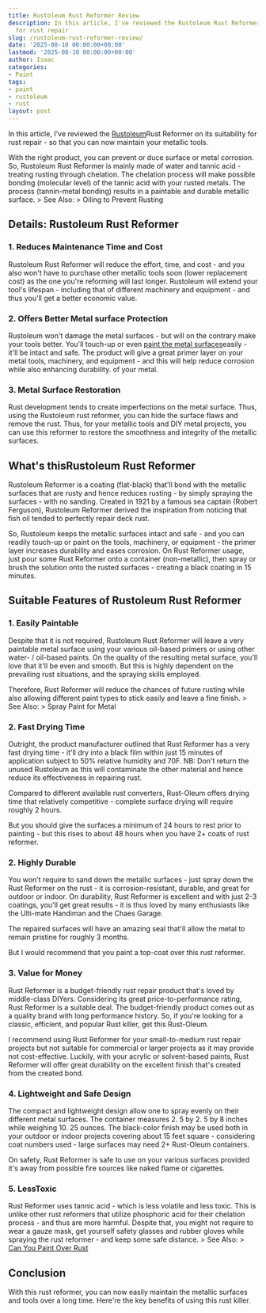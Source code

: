 ```yaml
---
title: Rustoleum Rust Reformer Review
description: In this article, I've reviewed the Rustoleum Rust Reformer on its suitability
  for rust repair
slug: /rustoleum-rust-reformer-review/
date: '2025-08-10 00:00:00+00:00'
lastmod: '2025-08-10 00:00:00+00:00'
author: Isaac
categories:
- Paint
tags:
- paint
- rustoleum
- rust
layout: post
---
```

In this article, I've reviewed the [Rustoleum](https://pestpolicy.com/rustoleum-galvanized-metal-primer/)Rust Reformer on its suitability for rust repair - so that you can now maintain your metallic tools.

With the right product, you can prevent or duce surface or metal corrosion. So, Rustoleum Rust Reformer is mainly made of water and tannic acid - treating rusting through chelation. The chelation process will make possible bonding (molecular level) of the tannic acid with your rusted metals. The process (tannin-metal bonding) results in a paintable and durable metallic surface. > See Also: > Oiling to Prevent Rusting

##  Details: Rustoleum Rust Reformer

###  1. Reduces Maintenance Time and Cost

Rustoleum Rust Reformer will reduce the effort, time, and cost - and you also won't have to purchase other metallic tools soon (lower replacement cost) as the one you're reforming will last longer. Rustoleum will extend your tool's lifespan - including that of different machinery and equipment - and thus you'll get a better economic value.

###  2. Offers Better Metal surface Protection

Rustoleum won't damage the metal surfaces - but will on the contrary make your tools better. You'll touch-up or even [paint the metal surfaces](https://pestpolicy.com/can-you-paint-over-rust/)easily - it'll be intact and safe. The product will give a great primer layer on your metal tools, machinery, and equipment - and this will help reduce corrosion while also enhancing durability. of your metal.

###  3. Metal Surface Restoration

Rust development tends to create imperfections on the metal surface. Thus, using the Rustoleum rust reformer, you can hide the surface flaws and remove the rust. Thus, for your metallic tools and DIY metal projects, you can use this reformer to restore the smoothness and integrity of the metallic surfaces.

##  What's thisRustoleum Rust Reformer

Rustoleum Reformer is a coating (flat-black) that'll bond with the metallic surfaces that are rusty and hence reduces rusting - by simply spraying the surfaces - with no sanding. Created in 1921 by a famous sea captain (Robert Ferguson), Rustoleum Reformer derived the inspiration from noticing that fish oil tended to perfectly repair deck rust.

So, Rustoleum keeps the metallic surfaces intact and safe - and you can readily touch-up or paint on the tools, machinery, or equipment - the primer layer increases durability and eases corrosion. On Rust Reformer usage, just pour some Rust Reformer onto a container (non-metallic), then spray or brush the solution onto the rusted surfaces - creating a black coating in 15 minutes.

##  Suitable Features of Rustoleum Rust Reformer

###  **1. Easily Paintable**

Despite that it is not required, Rustoleum Rust Reformer will leave a very paintable metal surface using your various oil-based primers or using other water- / oil-based paints. On the quality of the resulting metal surface, you'll love that it'll be even and smooth. But this is highly dependent on the prevailing rust situations, and the spraying skills employed.

Therefore, Rust Reformer will reduce the chances of future rusting while also allowing different paint types to stick easily and leave a fine finish. > See Also: > Spray Paint for Metal

###  2. Fast Drying Time

Outright, the product manufacturer outlined that Rust Reformer has a very fast drying time - it'll dry into a black film within just 15 minutes of application subject to 50% relative humidity and 70F. NB: Don't return the unused Rustoleum as this will contaminate the other material and hence reduce its effectiveness in repairing rust.

Compared to different available rust converters, Rust-Oleum offers drying time that relatively competitive - complete surface drying will require roughly 2 hours.

But you should give the surfaces a minimum of 24 hours to rest prior to painting - but this rises to about 48 hours when you have 2+ coats of rust reformer.

###  2. Highly Durable

You won't require to sand down the metallic surfaces - just spray down the Rust Reformer on the rust - it is corrosion-resistant, durable, and great for outdoor or indoor. On durability, Rust Reformer is excellent and with just 2-3 coatings, you'll get great results - it is thus loved by many enthusiasts like the Ulti-mate Handiman and the Chaes Garage.

The repaired surfaces will have an amazing seal that'll allow the metal to remain pristine for roughly 3 months.

But I would recommend that you paint a top-coat over this rust reformer.

###  3. Value for Money

Rust Reformer is a budget-friendly rust repair product that's loved by middle-class DIYers. Considering its great price-to-performance rating, Rust Reformer is a suitable deal. The budget-friendly product comes out as a quality brand with long performance history. So, if you're looking for a classic, efficient, and popular Rust killer, get this Rust-Oleum.

I recommend using Rust Reformer for your small-to-medium rust repair projects but not suitable for commercial or larger projects as it may provide not cost-effective. Luckily, with your acrylic or solvent-based paints, Rust Reformer will offer great durability on the excellent finish that's created from the created bond.

###  4. Lightweight and Safe Design

The compact and lightweight design allow one to spray evenly on their different metal surfaces. The container measures 2. 5 by 2. 5 by 8 inches while weighing 10. 25 ounces. The black-color finish may be used both in your outdoor or indoor projects covering about 15 feet square - considering coat numbers used - large surfaces may need 2+ Rust-Oleum containers.

On safety, Rust Reformer is safe to use on your various surfaces provided it's away from possible fire sources like naked flame or cigarettes.

###  5. LessToxic

Rust Reformer uses tannic acid - which is less volatile and less toxic. This is unlike other rust reformers that utilize phosphoric acid for their chelation process - and thus are more harmful. Despite that, you might not require to wear a gauze mask, get yourself safety glasses and rubber gloves while spraying the rust reformer - and keep some safe distance. > See Also: > [Can You Paint Over Rust](https://pestpolicy.com/can-you-paint-over-rust/)

##  Conclusion

With this rust reformer, you can now easily maintain the metallic surfaces and tools over a long time. Here're the key benefits of using this rust killer.